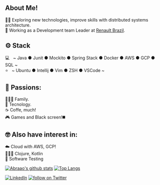 <!--
**abraaoneves/abraaoneves** is a ✨ _special_ ✨ repository because its `README.md` (this file) appears on your GitHub profile.

Here are some ideas to get you started:

- 🔭 I’m currently working on ...
- 🌱 I’m currently learning ...
- 👯 I’m looking to collaborate on ...
- 🤔 I’m looking for help with ...
- 💬 Ask me about ...
- 📫 How to reach me: ...
- 😄 Pronouns: ...
- ⚡ Fun fact: ...
-->
## About Me!

  🙋🏻‍ Exploring new technologies, improve skills with distributed systems architecture.  
  💼 Working as a Development team Leader at [Renault Brazil](https://renault.com.br).

## ⚙️ Stack

  💻 &nbsp; ~ Java ● Junit ● Mockito ● Spring Stack ● Docker ● AWS ● GCP ● SQL ~  
  ⭐ &nbsp; ~ Ubuntu ● Intellij ● Vim ● ZSH ● VSCode ~

## 🤩 Passions:
  👨‍👩‍👧 Family.  
  🤖 Tecnology.  
  ☕ Coffe, much!  
  🎮 Games and Black screen!◼️  
  
## 🤓 Also have interest in:
  ☁️ Cloud with AWS, GCP!  
  🧑🏻‍💻 Clojure, Kotlin  
  🧪 Software Testing
  
[![Abraao's github stats](https://github-readme-stats.vercel.app/api?username=abraaoneves&count_private=true&show_icons=true)](https://github.com/anuraghazra/github-readme-stats)
[![Top Langs](https://github-readme-stats.vercel.app/api/top-langs/?username=abraaoneves)](https://github.com/anuraghazra/github-readme-stats)


<a href="https://www.linkedin.com/in/abraao-neves"><img alt="LinkedIn" src="https://img.shields.io/badge/LinkedIn-Abraão%20Neves-blue?style=flat&logo=linkedin"></a>
<a href="https://twitter.com/intent/follow?screen_name=abraaobneves"><img src="https://img.shields.io/twitter/follow/abraaobneves?style=social&logo=twitter" alt="follow on Twitter"></a>

